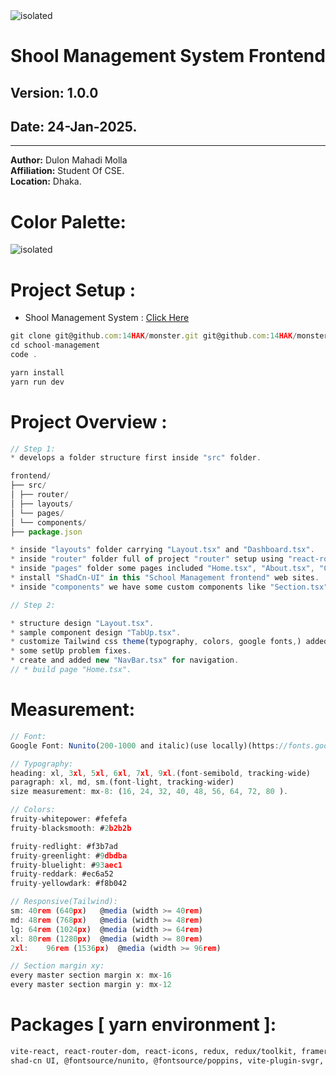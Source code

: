 <img src="./src/assets/readme/school-management-syatem-frontend.jpg" alt="isolated" width="full" style="margin: 0 auto;"/>

# Shool Management System Frontend

## **Version:** 1.0.0

## **Date:** 24-Jan-2025.

---

**Author:** Dulon Mahadi Molla  
**Affiliation:** Student Of CSE.  
**Location:** Dhaka.

# Color Palette:

<img src="./src/assets/color-palette/Tutti Frutti.png" alt="isolated" width="full" style="margin: 0 auto;"/>

# Project Setup :

- Shool Management System : [Click Here](https://github.com/14HAK/monster/tree/master/school-management)

```javascript
git clone git@github.com:14HAK/monster.git git@github.com:14HAK/monster.git school-management
cd school-management
code .

yarn install
yarn run dev
```

# Project Overview :

```javascript
// Step 1:
* develops a folder structure first inside "src" folder.

frontend/
├── src/
│ ├── router/
│ ├── layouts/
│ └── pages/
│ └── components/
├── package.json

* inside "layouts" folder carrying "Layout.tsx" and "Dashboard.tsx".
* inside "router" folder full of project "router" setup using "react-router-dom".
* inside "pages" folder some pages included "Home.tsx", "About.tsx", "Contact.tsx", "Login.tsx", "Registration.tsx".
* install "ShadCn-UI" in this "School Management frontend" web sites.
* inside "components" we have some custom components like "Section.tsx" and others have "ShadCn-UI" components.

// Step 2:

* structure design "Layout.tsx".
* sample component design "TabUp.tsx".
* customize Tailwind css theme(typography, colors, google fonts,) added.
* some setUp problem fixes.
* create and added new "NavBar.tsx" for navigation.
// * build page "Home.tsx".

```

# Measurement:

```javascript
// Font:
Google Font: Nunito(200-1000 and italic)(use locally)(https://fonts.google.com/specimen/Nunito)

// Typography:
heading: xl, 3xl, 5xl, 6xl, 7xl, 9xl.(font-semibold, tracking-wide)
paragraph: xl, md, sm.(font-light, tracking-wider)
size measurement: mx-8: (16, 24, 32, 40, 48, 56, 64, 72, 80 ).

// Colors:
fruity-whitepower: #fefefa
fruity-blacksmooth: #2b2b2b

fruity-redlight: #f3b7ad
fruity-greenlight: #9dbdba
fruity-bluelight: #93aec1
fruity-reddark: #ec6a52
fruity-yellowdark: #f8b042

// Responsive(Tailwind):
sm:	40rem (640px)	@media (width >= 40rem)
md:	48rem (768px)	@media (width >= 48rem)
lg:	64rem (1024px)	@media (width >= 64rem)
xl:	80rem (1280px)	@media (width >= 80rem)
2xl:	96rem (1536px)	@media (width >= 96rem)

// Section margin xy:
every master section margin x: mx-16
every master section margin y: mx-12
```

# Packages [ yarn environment ]:

```html
vite-react, react-router-dom, react-icons, redux, redux/toolkit, framer-motion,
shad-cn UI, @fontsource/nunito, @fontsource/poppins, vite-plugin-svgr,
```
